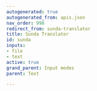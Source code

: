 ```yaml
---
autogenerated: true
autogenerated_from: apis.json
nav_order: 998
redirect_from: sunda-translator
title: Sunda Translator
id: sunda
inputs:
- file
- text
active: true
grand_parent: Input modes
parent: Text

---
```


